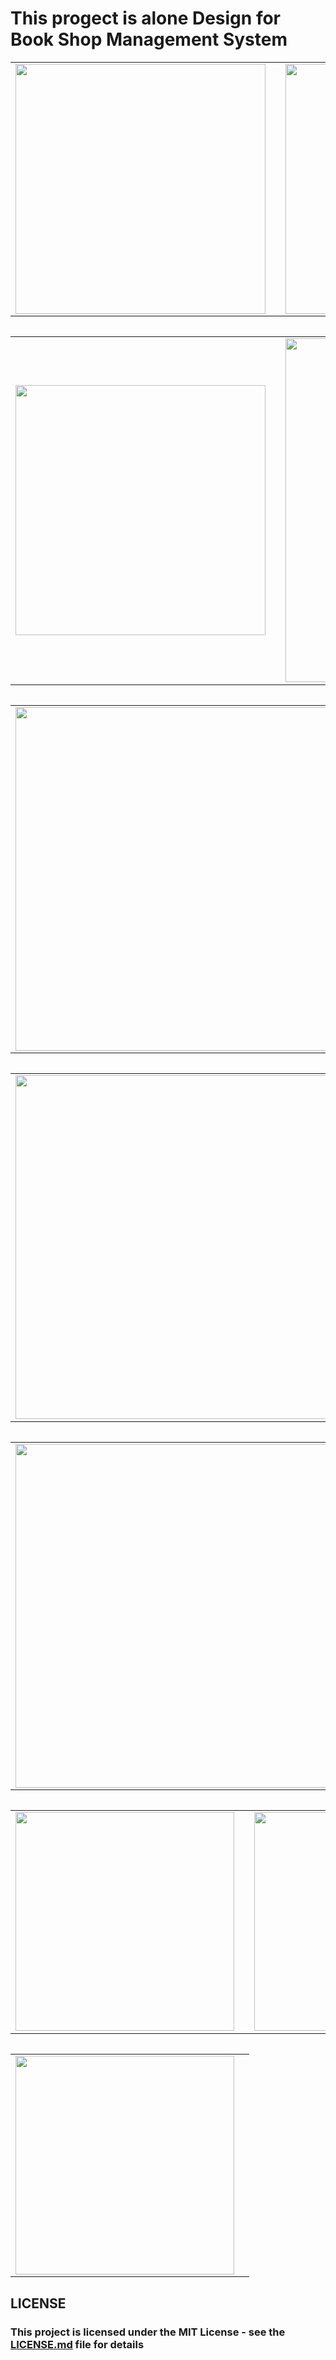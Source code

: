 <p align="center">
<h1>This progect is alone Design for Book Shop Management System</h1>
</p>

<table>
    <tr>
      <td>
       <img src="https://user-images.githubusercontent.com/52591976/94338195-b14bf300-fff0-11ea-9260-e5bcb4a1d10d.png"width =400/>
  <td/>
      <td>
        <img src="https://user-images.githubusercontent.com/52591976/94433617-e1ce9100-0198-11eb-9ac3-7e72ffbeb8cc.png"width =400/>
        <td/>
      <tr/>
  <table/>
<table>
  <tr>
    <td>
<img src="https://user-images.githubusercontent.com/52591976/94439985-632a2180-01a1-11eb-9ab3-032f7c9e4f88.png"width =400/>
      <td/>
    <td>
      <img src="https://user-images.githubusercontent.com/52591976/94338382-0b00ed00-fff2-11ea-8a33-a6226e7ef8c5.png"width =550/>
      <td/>
    <tr/>
  <table/>
  <table>
  <tr>
    <td>
<img src="https://user-images.githubusercontent.com/52591976/94338389-148a5500-fff2-11ea-9c35-496ea2eb9bf8.png"width =550/>
      <td/>
    <td>
      <img src="https://user-images.githubusercontent.com/52591976/94338422-574c2d00-fff2-11ea-9fd9-9a5215bf132e.png"width =550/>
      <td/>
    <tr/>
  <table/>
  <table>
  <tr>
    <td>
      <img src="https://user-images.githubusercontent.com/52591976/94338423-5a471d80-fff2-11ea-8991-b016948f56a8.png"width =550/>
      <td/>
    <td>
      <img src="https://user-images.githubusercontent.com/52591976/94338426-6501b280-fff2-11ea-99d8-adb7c672b601.png"width =550/>
      <td/>
    <tr/>
  <table/>
  <table>
  <tr>
    <td>
      <img src="https://user-images.githubusercontent.com/52591976/94338429-6a5efd00-fff2-11ea-9dd8-b21c2a2a0911.png"width =550/>
      <td/>
    <td>
      <img src="https://user-images.githubusercontent.com/52591976/94338431-6c28c080-fff2-11ea-999e-a5e1b057b365.png"width =550/>
      <td/>
    <tr/>
  <table/>
   <table>
  <tr>
    <td>
      <img src="https://user-images.githubusercontent.com/52591976/94338437-76e35580-fff2-11ea-853d-bb3a0b1ec086.png"width =350/>
      <td/>
    <td>
      <img src="https://user-images.githubusercontent.com/52591976/94338439-78ad1900-fff2-11ea-82a2-f1307fcfcde5.png"width =350/>
      <td/>
    <tr/>
  <table/>
   <table>
  <tr>
    <td>
      <img src="https://user-images.githubusercontent.com/52591976/94338440-79de4600-fff2-11ea-8293-81bb7d620067.png"width =350/>
      <td/>
    <tr/>
  <table/>
  
  
<h2> LICENSE </h2>
<h3> This project is licensed under the MIT License - see the <a href="https://github.com/BlueButterflies/Book-Shop-Management-System/blob/master/LICENSE">LICENSE.md<a/> file for details <h3/>
<div/>

